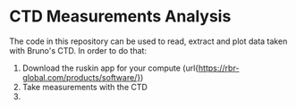 # CTD Measurements Analysis

The code in this repository can be used to read, extract and plot data taken with Bruno's CTD. 
In order to do that:
1. Download the ruskin app for your compute (url{https://rbr-global.com/products/software/})
2. Take measurements with the CTD
3. 